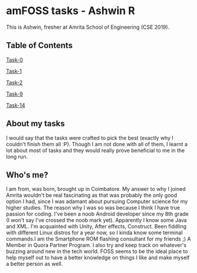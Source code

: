 # amFOSS tasks - Ashwin R 
This is Ashwin, fresher at Amrita School of Engineering (CSE 2019). 

## Table of Contents
<p><a href="https://github.com/ashwinkey04/amfoss-tasks/tree/master/task-0">Task-0</a></p>
<p><a href="https://github.com/ashwinkey04/amfoss-tasks/tree/master/task-1">Task-1</a></p>
<p><a href="https://github.com/ashwinkey04/amfoss-tasks/tree/master/task-2">Task-2</a></p>
<p><a href="https://github.com/ashwinkey04/amfoss-tasks/tree/master/task-9">Task-9</a></p>
<p><a href="https://github.com/ashwinkey04/amfoss-tasks/tree/master/task-14">Task-14</a></p>


## About my tasks

I would say that the tasks were crafted to pick the best (exactly why I couldn't finish them all :P). Though I am not done with all of them, I learnt a lot about most of tasks and they would really prove beneficial to me in the long run. 

## Who's me?

I am from, was born, brought up in Coimbatore. My answer to why I joined Amrita wouldn't be real fascinating as that was probably the only good option I had, since I was adamant about pursuing Computer science for my higher studies. The reason why I was so was because I think I have true passion for coding. I've been a noob Android developer since my 8th grade (I won't say I've crossed the noob mark yet). Apparently I know some Java and XML. I'm acquainted with Unity, After effects, Construct. Been fiddling with different Linux distros for a year now, so I kinda know some terminal commands.I am the Smartphone ROM flashing consultant for my friends ;) A Member in Quora Partner Program. I also try and keep track on whatever's buzzing around new in the tech world. 
FOSS seems to be the ideal place to help myself out to have a better knowledge on things I like and make myself a better person as well.
